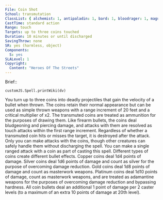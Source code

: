 ```yaml
---
File: Coin Shot
School: transmutation
ClassList: { alchemist: 1, antipaladin: 1, bard: 1, bloodrager: 1, magus: 1, sorcerer: 1, wizard: 1 }
CastTime: standard action
Range: touch
Targets: up to three coins touched
Duration: 10 minutes or until discharged
SavingThrow: none
SR: yes (harmless, object)
Components:
  S: yes
SLALevel: 1
Copyright:
  Content: "Heroes Of The Streets"
---
```

Brief:: 

```dataviewjs
customJS.Spell.printWiki(dv)
```

You turn up to three coins into deadly projectiles that gain the velocity of a bullet when thrown. The coins retain their normal appearance but can be used as simple thrown weapons with a range increment of 20 feet and a critical multiplier of x2. The transmuted coins are treated as ammunition for the purposes of drawing them. Like firearm bullets, the coins deal bludgeoning and piercing damage, and attacks with them are resolved as touch attacks within the first range increment. Regardless of whether a transmuted coin hits or misses the target, it is  destroyed after the attack. Only you can make attacks with the coins, though other creatures can safely handle them without discharging the spell.  You can make a single ranged attack with a coin as part of casting this spell. Different types of coins create different bullet effects. Copper coins deal 1d4 points of damage. Silver coins deal 1d6 points of damage and count as silver for the purpose of overcoming damage reduction. Gold coins deal 1d8 points of damage and count as masterwork weapons. Platinum coins deal 1d10 points of damage, count as masterwork weapons, and are treated as adamantine weapons for the purposes of overcoming damage reduction and bypassing hardness. All coin bullets deal an additional 1 point of damage per 2 caster levels (to a maximum of an extra 10 points of damage at 20th level).
